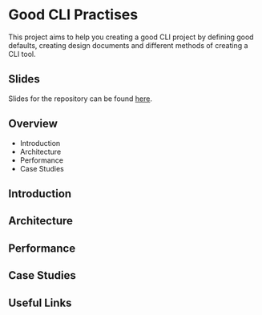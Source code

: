 # Good CLI Practises

This project aims to help you creating a good CLI project by defining good defaults, creating design documents and different methods of creating a CLI tool.

## Slides

Slides for the repository can be found [here](https://google.com).
## Overview 

- Introduction
- Architecture
- Performance
- Case Studies


## Introduction
## Architecture
## Performance
## Case Studies
## Useful Links

